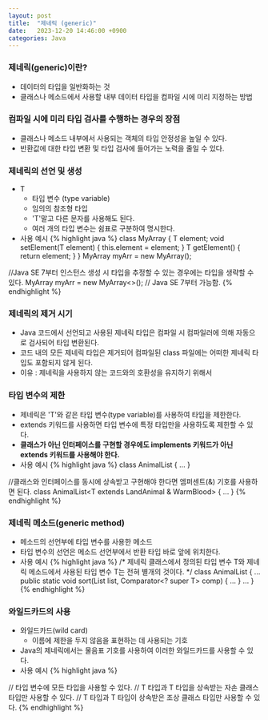 ```yaml
---
layout: post
title:  "제네릭 (generic)"
date:   2023-12-20 14:46:00 +0900
categories: Java
---
```


### 제네릭(generic)이란?

- 데이터의 타입을 일반화하는 것
- 클래스나 메소드에서 사용할 내부 데이터 타입을 컴파일 시에 미리 지정하는 방법

### 컴파일 시에 미리 타입 검사를 수행하는 경우의 장점

- 클래스나 메소드 내부에서 사용되는 객체의 타입 안정성을 높일 수 있다.
- 반환값에 대한 타입 변환 및 타입 검사에 들어가는 노력을 줄일 수 있다.

### 제네릭의 선언 및 생성

- T
    - 타입 변수 (type variable)
    - 임의의 참조형 타입
    - 'T'말고 다른 문자를 사용해도 된다.
    - 여러 개의 타입 변수는 쉼표로 구분하여 명시한다.
- 사용 예시
{% highlight java %}
class MyArray<T> {
    T element;
    void setElement(T element) { this.element = element; }
    T getElement() { return element; }
}
MyArray<Integer> myArr = new MyArray<Integer>();

//Java SE 7부터 인스턴스 생성 시 타입을 추정할 수 있는 경우에는 타입을 생략할 수 있다.
MyArray<Integer> myArr = new MyArray<>(); // Java SE 7부터 가능함.
{% endhighlight %}

### 제네릭의 제거 시기

- Java 코드에서 선언되고 사용된 제네릭 타입은 컴파일 시 컴파일러에 의해 자동으로 검사되어 타입 변환된다.
- 코드 내의 모든 제네릭 타입은 제거되어 컴파일된 class 파일에는 어떠한 제네릭 타입도 포함되지 않게 된다.
- 이유 : 제네릭을 사용하지 않는 코드와의 호환성을 유지하기 위해서

### 타입 변수의 제한

- 제네릭은 'T'와 같은 타입 변수(type variable)를 사용하여 타입을 제한한다.
- extends 키워드를 사용하면 타입 변수에 특정 타입만을 사용하도록 제한할 수 있다.
- <b>클래스가 아닌 인터페이스를 구현할 경우에도 implements 키워드가 아닌 extends 키워드를 사용해야 한다.</b>
- 사용 예시
{% highlight java %}
class AnimalList<T extends LandAnimal> { ... }

//클래스와 인터페이스를 동시에 상속받고 구현해야 한다면 엠퍼센트(&) 기호를 사용하면 된다.
class AnimalList<T extends LandAnimal & WarmBlood> { ... }
{% endhighlight %}

### 제네릭 메소드(generic method)

- 메소드의 선언부에 타입 변수를 사용한 메소드
- 타입 변수의 선언은 메소드 선언부에서 반환 타입 바로 앞에 위치한다.
- 사용 예시
{% highlight java %}
/*
    제네릭 클래스에서 정의된 타입 변수 T와
    제네릭 메소드에서 사용된 타입 변수 T는
    전혀 별개의 것이다.
*/
class AnimalList<T> {
    ...
    public static <T> void sort(List<T> list, Comparator<? super T> comp) {
        ...
    }
    ...
}
{% endhighlight %}

### 와일드카드의 사용

- 와일드카드(wild card)
    - 이름에 제한을 두지 않음을 표현하는 데 사용되는 기호
- Java의 제네릭에서는 물음표 기호를 사용하여 이러한 와일드카드를 사용할 수 있다.
- 사용 예시
{% highlight java %}
<?> // 타입 변수에 모든 타입을 사용할 수 있다.
<? extends T> // T 타입과 T 타입을 상속받는 자손 클래스 타입만 사용할 수 있다.
<? super T> // T 타입과 T 타입이 상속받은 조상 클래스 타입만 사용할 수 있다.
{% endhighlight %}